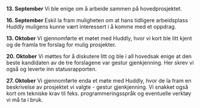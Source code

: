 **13. September**
Vi ble enige om å arbeide sammen på hovedprosjektet.


**16. September**
Eskil la fram muligheten om at hans tidligere arbeidsplass Huddly muligens kunne vært interessert i å komme med et oppdrag.


**13. Oktober**
Vi gjennomførte et møtet med Huddly, hvor vi kort ble litt kjent og de framla tre forslag for mulig prosjekter.


**20. Oktober**
Vi møttes for å diskutere litt og ble i all hovedsak enige at den beste kandidaten av de tre forslagene var gestur gjenkjenning. Her skrev vi også og leverte inn statusrapporten.


**27. Oktober**
Vi gjennomførte enda et møte med Huddly, hvor de la fram en beskrivelse av prosjektet vi valgte - gestur gjenkjenning. Vi snakket også kort om tekniske krav til feks. programmeringsspråk og eventuelle verktøy vi må ta i bruk.
